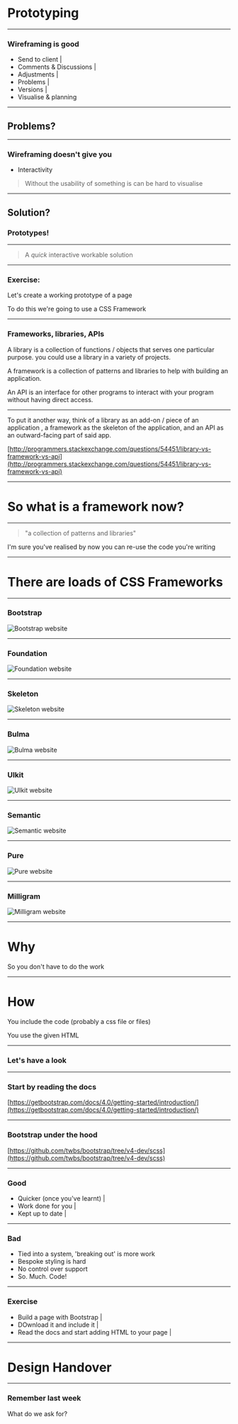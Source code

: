 # Prototyping
---

### Wireframing is good

- Send to client |
- Comments & Discussions |
- Adjustments |
- Problems |
- Versions |
- Visualise & planning

---

## Problems?

---

### Wireframing doesn't give you

- Interactivity

> Without the usability of something is can be hard to visualise

---

## Solution?

### Prototypes!

---

> A _quick_ interactive workable solution

---

### Exercise:

Let's create a working prototype of a page

To do this we're going to use a CSS Framework

---

### Frameworks, libraries, APIs

A library is a collection of functions / objects that serves one particular purpose. you could use a library in a variety of projects.

A framework is a collection of patterns and libraries to help with building an application.

An API is an interface for other programs to interact with your program without having direct access.

---

To put it another way, think of a library as an add-on / piece of an application , a framework as the skeleton of the application, and an API as an outward-facing part of said app.

[http://programmers.stackexchange.com/questions/54451/library-vs-framework-vs-api](http://programmers.stackexchange.com/questions/54451/library-vs-framework-vs-api)


---

# So what is a framework now?

---

> "a collection of patterns and libraries"

I'm sure you've realised by now you can re-use the code you're writing

---

# There are loads of CSS Frameworks

---

### Bootstrap

![Bootstrap website](day06/02prototyping/bootstrap.png)

---

### Foundation

![Foundation website](day06/02prototyping/foundation.png)

---

### Skeleton

![Skeleton website](day06/02prototyping/skeleton.png)

---

### Bulma

![Bulma website](day06/02prototyping/bulma.png)

---

### UIkit

![UIkit website](day06/02prototyping/uikit.png)

---

### Semantic

![Semantic website](day06/02prototyping/semantic.png)

---

### Pure

![Pure website](day06/02prototyping/pure.png)

---

### Milligram

![Milligram website](day06/02prototyping/milligram.png)

---

# Why

So you don't have to do the work

---

# How

You include the code (probably a css file or files)

You use the given HTML

---

### Let's have a look

---

### Start by reading the docs

[https://getbootstrap.com/docs/4.0/getting-started/introduction/](https://getbootstrap.com/docs/4.0/getting-started/introduction/)

---

### Bootstrap under the hood

[https://github.com/twbs/bootstrap/tree/v4-dev/scss](https://github.com/twbs/bootstrap/tree/v4-dev/scss)

---

### Good

- Quicker (once you've learnt) |
- Work done for you |
- Kept up to date |

---

### Bad

- Tied into a system, 'breaking out' is more work
- Bespoke styling is hard
- No control over support
- So. Much. Code!

---

### Exercise

- Build a page with Bootstrap |
- DOwnload it and include it |
- Read the docs and start adding HTML to your page |

---

# Design Handover

---

### Remember last week

What do we ask for?


















